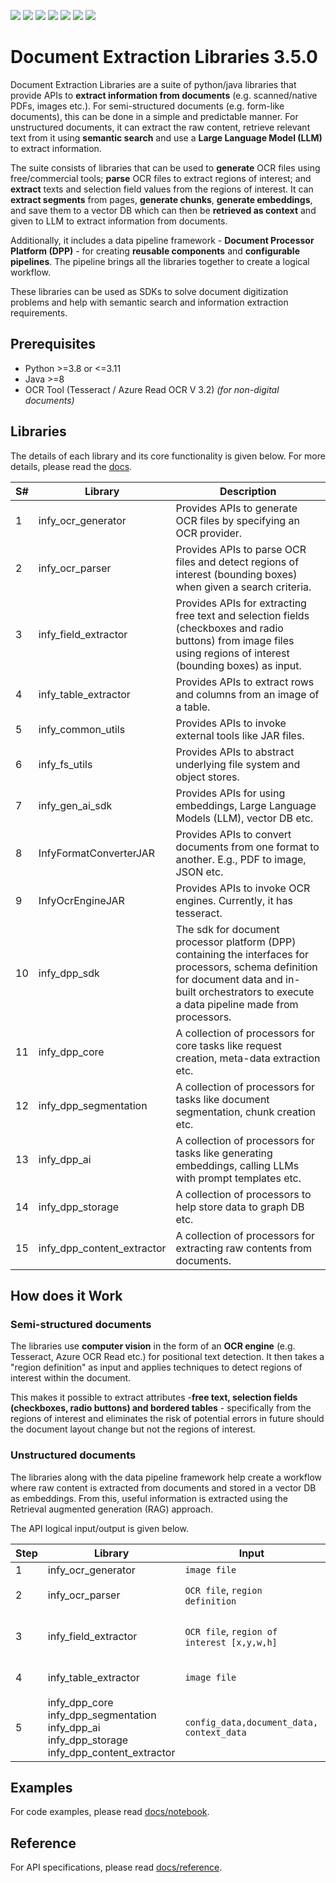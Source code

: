 ![](https://img.shields.io/github/license/Infosys/Document-Extraction-Libraries)
![](https://img.shields.io/github/issues/Infosys/Document-Extraction-Libraries)
![](https://img.shields.io/github/issues-closed/Infosys/Document-Extraction-Libraries)
![](https://img.shields.io/badge/Python-3-blue)
![](https://img.shields.io/github/forks/Infosys/Document-Extraction-Libraries)
![](https://img.shields.io/github/stars/Infosys/Document-Extraction-Libraries)
![](https://img.shields.io/github/last-commit/Infosys/Document-Extraction-Libraries)

# Document Extraction Libraries 3.5.0

Document Extraction Libraries are a suite of python/java libraries that provide APIs to **extract information from documents** (e.g. scanned/native PDFs, images etc.). For semi-structured documents (e.g. form-like documents), this can be done in a simple and predictable manner. For unstructured documents, it can extract the raw content, retrieve relevant text from it using **semantic search** and use a **Large Language Model (LLM)** to extract information.

The suite consists of libraries that can be used to **generate** OCR files using free/commercial tools; **parse** OCR files to extract regions of interest; and **extract** texts and selection field values from the regions of interest. It can **extract segments** from pages, **generate chunks**, **generate embeddings**, and save them to a vector DB which can then be **retrieved as context** and given to LLM to extract information from documents.    

Additionally, it includes a data pipeline framework - **Document Processor Platform (DPP)** - for creating **reusable components** and **configurable pipelines**. The pipeline brings all the libraries together to create a logical workflow.

These libraries can be used as SDKs to solve document digitization problems and help with semantic search and information extraction requirements.

## Prerequisites 

- Python >=3.8 or <=3.11
- Java >=8
- OCR Tool (Tesseract / Azure Read OCR V 3.2) _(for non-digital documents)_

## Libraries

The details of each library and its core functionality is given below. For more details, please read the [docs](docs).

S# | Library	| Description | 
---|-------|---------------|
1 | infy_ocr_generator| Provides APIs to generate OCR files by specifying an OCR provider.
2 | infy_ocr_parser| Provides APIs to parse OCR files and detect regions of interest (bounding boxes) when given a search criteria. 
3| infy_field_extractor|Provides APIs for extracting free text and selection fields (checkboxes and radio buttons) from image files using regions of interest (bounding boxes) as input. 
4| infy_table_extractor|Provides APIs to extract rows and columns from an image of a table.
5| infy_common_utils | Provides APIs to invoke external tools like JAR files.
6| infy_fs_utils | Provides APIs to abstract underlying file system and object stores.
7| infy_gen_ai_sdk | Provides APIs for using embeddings, Large Language Models (LLM), vector DB etc.
8| InfyFormatConverterJAR | Provides APIs to convert documents from one format to another. E.g., PDF to image, JSON etc.
9| InfyOcrEngineJAR | Provides APIs to invoke OCR engines. Currently, it has tesseract. 
10| infy_dpp_sdk|The sdk for document processor platform (DPP) containing the interfaces for processors, schema definition for document data and in-built orchestrators to execute a data pipeline made from processors.
11| infy_dpp_core|A collection of processors for core  tasks like request creation, meta-data extraction etc.
12| infy_dpp_segmentation|A collection of processors for tasks like document segmentation, chunk creation etc.
13| infy_dpp_ai | A collection of processors for tasks like generating embeddings, calling LLMs with prompt templates etc.
14 | infy_dpp_storage | A collection of processors to help store data to graph DB etc. 
15 | infy_dpp_content_extractor | A collection of processors for extracting raw contents from documents. 
## How does it Work

### Semi-structured documents

The libraries use **computer vision** in the form of an **OCR engine** (e.g. Tesseract, Azure OCR Read etc.) for positional text detection. It then takes a "region definition" as input and applies techniques to detect regions of interest within the document. 

This makes it possible to extract attributes -**free text, selection fields (checkboxes, radio buttons) and bordered tables** - specifically from the regions of interest and eliminates the risk of potential errors in future should the document layout change but not the regions of interest. 

### Unstructured documents

The libraries along with the data pipeline framework help create a workflow where raw content is extracted from documents and stored in a vector DB as embeddings. From this, useful information is extracted using the Retrieval augmented generation (RAG) approach. 

The API logical input/output is given below. 

Step |Library | Input | Output  
---|---|---|---|
1 | infy_ocr_generator | `image file` | `OCR file` 
2 | infy_ocr_parser | `OCR file`, `region definition` | `region of interest [x,y,w,h]`
3 | infy_field_extractor | `OCR file`, `region of interest [x,y,w,h]` | `text`, `checkbox state(T/F)`, `radio button state(T/F)` 
4 | infy_table_extractor | `image file` | `table data with rows and cols` 
5  | infy_dpp_core <br/> infy_dpp_segmentation <br/> infy_dpp_ai <br/> infy_dpp_storage <br/> infy_dpp_content_extractor <br/>| `config_data,document_data, context_data` | `document_data, context_data`

## Examples

For code examples, please read [docs/notebook](docs/notebook).

## Reference

For API specifications, please read [docs/reference](docs/reference).
